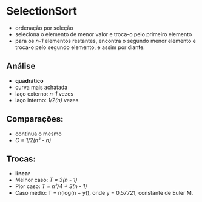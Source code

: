 # SelectionSort
- ordenação por seleção
- seleciona o elemento de menor valor e troca-o pelo primeiro elemento
- para os <i>n-1</i> elementos restantes, encontra o segundo menor elemento e troca-o pelo segundo elemento, e assim por diante.
## Análise
- <b>quadrático</b>
- curva mais achatada
- laço externo: <i>n-1</i> vezes
- laço interno: <i>1/2(n)</i> vezes
## Comparações:
- continua o mesmo
- <i>C = 1/2(n² - n)</i>
## Trocas:
- <b>linear</b>
- Melhor caso: <i>T = 3(n - 1)</i>
- Pior caso: <i>T = n²/4 + 3(n - 1)</i>
- Caso médio: T = n(log(n + y)), onde y = 0,57721, constante de Euler M.
